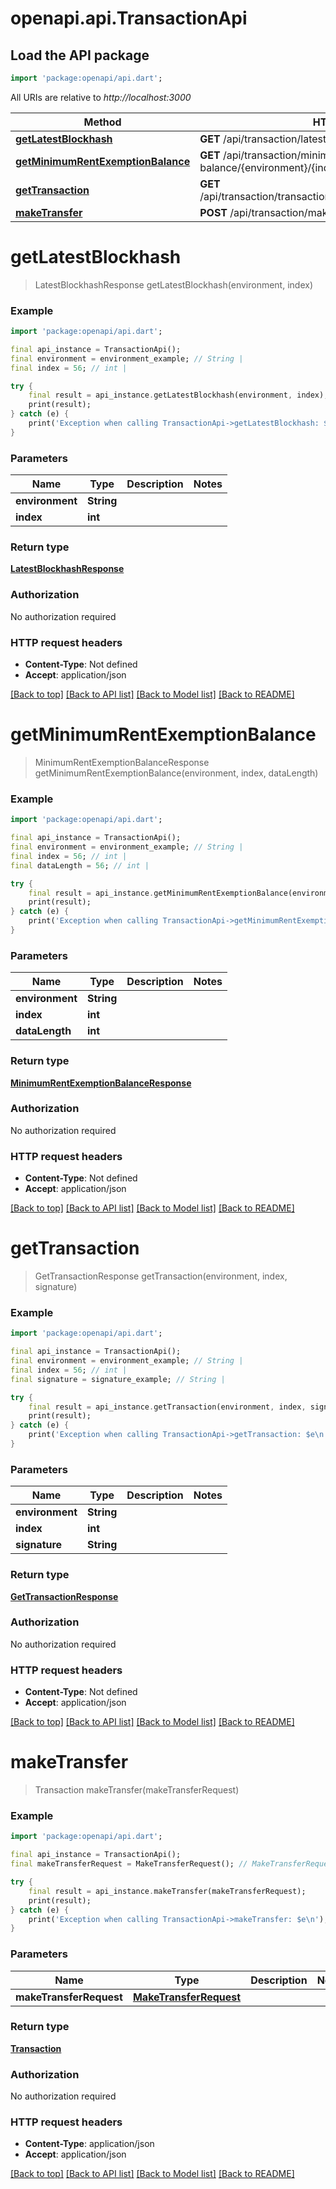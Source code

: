 # openapi.api.TransactionApi

## Load the API package
```dart
import 'package:openapi/api.dart';
```

All URIs are relative to *http://localhost:3000*

Method | HTTP request | Description
------------- | ------------- | -------------
[**getLatestBlockhash**](TransactionApi.md#getlatestblockhash) | **GET** /api/transaction/latest-blockhash/{environment}/{index} | 
[**getMinimumRentExemptionBalance**](TransactionApi.md#getminimumrentexemptionbalance) | **GET** /api/transaction/minimum-rent-exemption-balance/{environment}/{index} | 
[**getTransaction**](TransactionApi.md#gettransaction) | **GET** /api/transaction/transaction/{environment}/{index}/{signature} | 
[**makeTransfer**](TransactionApi.md#maketransfer) | **POST** /api/transaction/make-transfer | 


# **getLatestBlockhash**
> LatestBlockhashResponse getLatestBlockhash(environment, index)



### Example
```dart
import 'package:openapi/api.dart';

final api_instance = TransactionApi();
final environment = environment_example; // String | 
final index = 56; // int | 

try {
    final result = api_instance.getLatestBlockhash(environment, index);
    print(result);
} catch (e) {
    print('Exception when calling TransactionApi->getLatestBlockhash: $e\n');
}
```

### Parameters

Name | Type | Description  | Notes
------------- | ------------- | ------------- | -------------
 **environment** | **String**|  | 
 **index** | **int**|  | 

### Return type

[**LatestBlockhashResponse**](LatestBlockhashResponse.md)

### Authorization

No authorization required

### HTTP request headers

 - **Content-Type**: Not defined
 - **Accept**: application/json

[[Back to top]](#) [[Back to API list]](../README.md#documentation-for-api-endpoints) [[Back to Model list]](../README.md#documentation-for-models) [[Back to README]](../README.md)

# **getMinimumRentExemptionBalance**
> MinimumRentExemptionBalanceResponse getMinimumRentExemptionBalance(environment, index, dataLength)



### Example
```dart
import 'package:openapi/api.dart';

final api_instance = TransactionApi();
final environment = environment_example; // String | 
final index = 56; // int | 
final dataLength = 56; // int | 

try {
    final result = api_instance.getMinimumRentExemptionBalance(environment, index, dataLength);
    print(result);
} catch (e) {
    print('Exception when calling TransactionApi->getMinimumRentExemptionBalance: $e\n');
}
```

### Parameters

Name | Type | Description  | Notes
------------- | ------------- | ------------- | -------------
 **environment** | **String**|  | 
 **index** | **int**|  | 
 **dataLength** | **int**|  | 

### Return type

[**MinimumRentExemptionBalanceResponse**](MinimumRentExemptionBalanceResponse.md)

### Authorization

No authorization required

### HTTP request headers

 - **Content-Type**: Not defined
 - **Accept**: application/json

[[Back to top]](#) [[Back to API list]](../README.md#documentation-for-api-endpoints) [[Back to Model list]](../README.md#documentation-for-models) [[Back to README]](../README.md)

# **getTransaction**
> GetTransactionResponse getTransaction(environment, index, signature)



### Example
```dart
import 'package:openapi/api.dart';

final api_instance = TransactionApi();
final environment = environment_example; // String | 
final index = 56; // int | 
final signature = signature_example; // String | 

try {
    final result = api_instance.getTransaction(environment, index, signature);
    print(result);
} catch (e) {
    print('Exception when calling TransactionApi->getTransaction: $e\n');
}
```

### Parameters

Name | Type | Description  | Notes
------------- | ------------- | ------------- | -------------
 **environment** | **String**|  | 
 **index** | **int**|  | 
 **signature** | **String**|  | 

### Return type

[**GetTransactionResponse**](GetTransactionResponse.md)

### Authorization

No authorization required

### HTTP request headers

 - **Content-Type**: Not defined
 - **Accept**: application/json

[[Back to top]](#) [[Back to API list]](../README.md#documentation-for-api-endpoints) [[Back to Model list]](../README.md#documentation-for-models) [[Back to README]](../README.md)

# **makeTransfer**
> Transaction makeTransfer(makeTransferRequest)



### Example
```dart
import 'package:openapi/api.dart';

final api_instance = TransactionApi();
final makeTransferRequest = MakeTransferRequest(); // MakeTransferRequest | 

try {
    final result = api_instance.makeTransfer(makeTransferRequest);
    print(result);
} catch (e) {
    print('Exception when calling TransactionApi->makeTransfer: $e\n');
}
```

### Parameters

Name | Type | Description  | Notes
------------- | ------------- | ------------- | -------------
 **makeTransferRequest** | [**MakeTransferRequest**](MakeTransferRequest.md)|  | 

### Return type

[**Transaction**](Transaction.md)

### Authorization

No authorization required

### HTTP request headers

 - **Content-Type**: application/json
 - **Accept**: application/json

[[Back to top]](#) [[Back to API list]](../README.md#documentation-for-api-endpoints) [[Back to Model list]](../README.md#documentation-for-models) [[Back to README]](../README.md)

